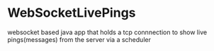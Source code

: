 # WebSocketLivePings
websocket based java app that holds a tcp connnection to show live pings(messages) from the server via a scheduler
